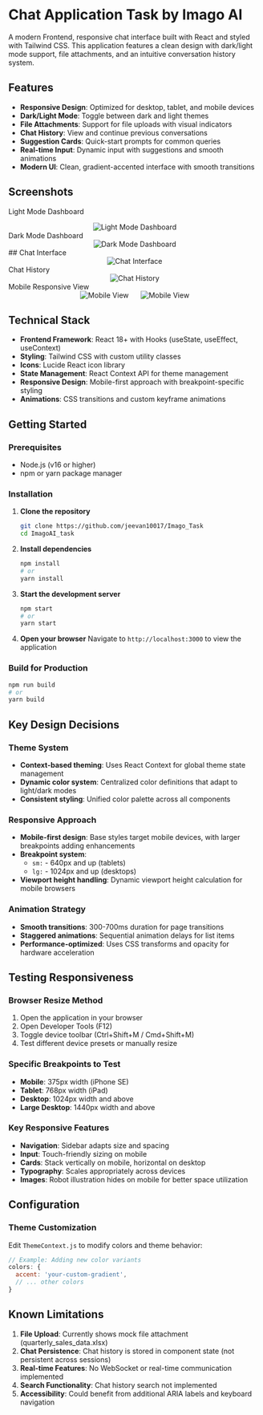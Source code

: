 # Chat Application Task by Imago AI

A modern Frontend, responsive chat interface built with React and styled with Tailwind CSS. This application features a clean design with dark/light mode support, file attachments, and an intuitive conversation history system.

##  Features

- **Responsive Design**: Optimized for desktop, tablet, and mobile devices
- **Dark/Light Mode**: Toggle between dark and light themes
- **File Attachments**: Support for file uploads with visual indicators
- **Chat History**: View and continue previous conversations
- **Suggestion Cards**: Quick-start prompts for common queries
- **Real-time Input**: Dynamic input with suggestions and smooth animations
- **Modern UI**: Clean, gradient-accented interface with smooth transitions

##  Screenshots

Light Mode Dashboard
<div align="center">
  <img src="./assets/image2.png" alt="Light Mode Dashboard">
</div>
Dark Mode Dashboard
<div align="center">
  <img src="./assets/image1.png" alt="Dark Mode Dashboard">
</div>
##   Chat Interface
<div align="center">
  <img src="./assets/image4.png" alt="Chat Interface">
</div>
Chat History
<div align="center">
  <img src="./assets/image7.png" alt="Chat History">
</div>
Mobile Responsive View
<div align="center">
  <img src="./assets/image5.png" alt="Mobile View" style="display: inline-block; margin-right: 10px;">
  <img src="./assets/image6.png" alt="Mobile View" style="display: inline-block; margin-left: 10px;">
</div>

##  Technical Stack

- **Frontend Framework**: React 18+ with Hooks (useState, useEffect, useContext)
- **Styling**: Tailwind CSS with custom utility classes
- **Icons**: Lucide React icon library
- **State Management**: React Context API for theme management
- **Responsive Design**: Mobile-first approach with breakpoint-specific styling
- **Animations**: CSS transitions and custom keyframe animations

##  Getting Started

### Prerequisites

- Node.js (v16 or higher)
- npm or yarn package manager

### Installation

1. **Clone the repository**
   ```bash
   git clone https://github.com/jeevan10017/Imago_Task
   cd ImagoAI_task
   ```

2. **Install dependencies**
   ```bash
   npm install
   # or
   yarn install
   ```

3. **Start the development server**
   ```bash
   npm start
   # or
   yarn start
   ```

4. **Open your browser**
   Navigate to `http://localhost:3000` to view the application

### Build for Production

```bash
npm run build
# or
yarn build
```


##  Key Design Decisions

### Theme System
- **Context-based theming**: Uses React Context for global theme state management
- **Dynamic color system**: Centralized color definitions that adapt to light/dark modes
- **Consistent styling**: Unified color palette across all components

### Responsive Approach
- **Mobile-first design**: Base styles target mobile devices, with larger breakpoints adding enhancements
- **Breakpoint system**: 
  - `sm:` - 640px and up (tablets)
  - `lg:` - 1024px and up (desktops)
- **Viewport height handling**: Dynamic viewport height calculation for mobile browsers

### Animation Strategy
- **Smooth transitions**: 300-700ms duration for page transitions
- **Staggered animations**: Sequential animation delays for list items
- **Performance-optimized**: Uses CSS transforms and opacity for hardware acceleration

##  Testing Responsiveness

### Browser Resize Method
1. Open the application in your browser
2. Open Developer Tools (F12)
3. Toggle device toolbar (Ctrl+Shift+M / Cmd+Shift+M)
4. Test different device presets or manually resize

### Specific Breakpoints to Test
- **Mobile**: 375px width (iPhone SE)
- **Tablet**: 768px width (iPad)
- **Desktop**: 1024px width and above
- **Large Desktop**: 1440px width and above

### Key Responsive Features
- **Navigation**: Sidebar adapts size and spacing
- **Input**: Touch-friendly sizing on mobile
- **Cards**: Stack vertically on mobile, horizontal on desktop
- **Typography**: Scales appropriately across devices
- **Images**: Robot illustration hides on mobile for better space utilization

##  Configuration

### Theme Customization
Edit `ThemeContext.js` to modify colors and theme behavior:
```javascript
// Example: Adding new color variants
colors: {
  accent: 'your-custom-gradient',
  // ... other colors
}
```



##  Known Limitations

1. **File Upload**: Currently shows mock file attachment (quarterly_sales_data.xlsx)
2. **Chat Persistence**: Chat history is stored in component state (not persistent across sessions)
3. **Real-time Features**: No WebSocket or real-time communication implemented
4. **Search Functionality**: Chat history search not implemented
5. **Accessibility**: Could benefit from additional ARIA labels and keyboard navigation



